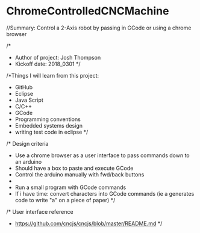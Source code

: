 # ChromeControlledCNCMachine
//Summary: Control a 2-Axis robot by passing in GCode or using a chrome browser

/*
* Author of project: Josh Thompson
* Kickoff date: 2018_0301
*/ 

/*Things I will learn from this project:
* GitHub
* Eclipse
* Java Script
* C/C++
* GCode
* Programming conventions
* Embedded systems design
* writing test code in eclipse
*/

/* Design criteria
* Use a chrome browser as a user interface to pass commands down to an arduino
* Should have a box to paste and execute GCode
* Control the arduino manually with fwd/back buttons
*
* Run a small program with GCode commands
* If i have time: convert characters into GCode commands (ie a generates code to write "a" on a piece of paper)
*/

/* User interface reference
* https://github.com/cncjs/cncjs/blob/master/README.md
*/
